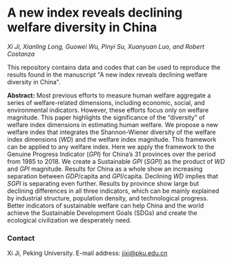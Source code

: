 # A new index reveals declining welfare diversity in China
*Xi Ji, Xianling Long, Guowei Wu, Pinyi Su, Xuanyuan Luo, and Robert Costanza*

This repository contains data and codes that can be used to reproduce the results found in the manuscript "A new index reveals declining welfare diversity in China".

**Abstract:** Most previous efforts to measure human welfare aggregate a series of welfare-related dimensions, including economic, social, and environmental indicators. However, these efforts focus only on welfare magnitude. This paper highlights the significance of the “diversity” of welfare index dimensions in estimating human welfare. We propose a new welfare index that integrates the Shannon-Wiener diversity of the welfare index dimensions (*WD*) and the welfare index magnitude. This framework can be applied to any welfare index. Here we apply the framework to the Genuine Progress Indicator (*GPI*) for China’s 31 provinces over the period from 1985 to 2018. We create a Sustainable *GPI* (*SGPI*) as the product of *WD* and *GPI* magnitude.  Results for China as a whole show an increasing separation between *GDP*/capita and *GPI*/capita. Declining *WD* implies that *SGPI* is separating even further. Results by province show large but declining differences in all three indicators, which can be mainly explained by industrial structure, population density, and technological progress. Better indicators of sustainable welfare can help China and the world achieve the Sustainable Development Goals (SDGs) and create the ecological civilization we desperately need.

### Contact
Xi Ji, Peking University. E-mail address: jixi@pku.edu.cn
